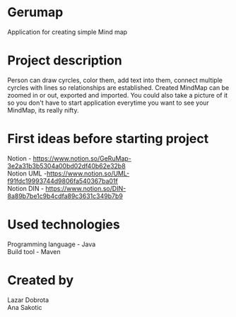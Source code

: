 # Gerumap
<p>
  Application for creating simple Mind map
</p>

# Project description
<p>
  Person can draw cyrcles, color them, add text into them, connect multiple cyrcles with lines so relationships are established.
  Created MindMap can be zoomed in or out, exported and imported. You could also take a picture of it so you don't have to start application everytime you want to see your MindMap, its really nifty.
</p>

# First ideas before starting project
Notion - https://www.notion.so/GeRuMap-3e2a31b3b5304a00bd02df40b62e32b8 <br/>
Notion UML -https://www.notion.so/UML-f91fdc19993744d9806fa540367ba01f <br/>
Notion DIN - https://www.notion.so/DIN-8a89b7be1c9b4cdfa89c3631c349b7b9 <br/>

# Used technologies
Programming language - Java <br/>
Build tool - Maven 

# Created by
Lazar Dobrota <br/> 
Ana Sakotic
